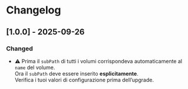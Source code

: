 # Changelog

## [1.0.0] - 2025-09-26
### Changed
- ⚠️ Prima il `subPath` di tutti i volumi corrispondeva automaticamente al `name` del volume.  
  Ora il `subPath` deve essere inserito **esplicitamente**.  
  Verifica i tuoi valori di configurazione prima dell’upgrade.
